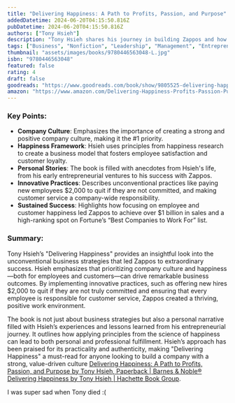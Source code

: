 ```yaml
---
title: "Delivering Happiness: A Path to Profits, Passion, and Purpose"
addedDatetime: 2024-06-20T04:15:50.816Z
pubDatetime: 2024-06-20T04:15:50.816Z
authors: ["Tony Hsieh"]
description: "Tony Hsieh shares his journey in building Zappos and how focusing on company culture and employee happiness led to enormous success."
tags: ["Business", "Nonfiction", "Leadership", "Management", "Entrepreneurship", "Self Help"]
thumbnail: "assets/images/books/9780446563048-L.jpg"
isbn: "9780446563048"
featured: false
rating: 4
draft: false 
goodreads: "https://www.goodreads.com/book/show/9805525-delivering-happiness"
amazon: "https://www.amazon.com/Delivering-Happiness-Profits-Passion-Purpose/dp/0446563048"
---
```


### Key Points:

- **Company Culture**: Emphasizes the importance of creating a strong and positive company culture, making it the #1 priority.
- **Happiness Framework**: Hsieh uses principles from happiness research to create a business model that fosters employee satisfaction and customer loyalty.
- **Personal Stories**: The book is filled with anecdotes from Hsieh's life, from his early entrepreneurial ventures to his success with Zappos.
- **Innovative Practices**: Describes unconventional practices like paying new employees $2,000 to quit if they are not committed, and making customer service a company-wide responsibility.
- **Sustained Success**: Highlights how focusing on employee and customer happiness led Zappos to achieve over $1 billion in sales and a high-ranking spot on Fortune’s “Best Companies to Work For” list.

### Summary:

Tony Hsieh’s "Delivering Happiness" provides an insightful look into the unconventional business strategies that led Zappos to extraordinary success. Hsieh emphasizes that prioritizing company culture and happiness—both for employees and customers—can drive remarkable business outcomes. By implementing innovative practices, such as offering new hires $2,000 to quit if they are not truly committed and ensuring that every employee is responsible for customer service, Zappos created a thriving, positive work environment.

The book is not just about business strategies but also a personal narrative filled with Hsieh’s experiences and lessons learned from his entrepreneurial journey. It outlines how applying principles from the science of happiness can lead to both personal and professional fulfillment. Hsieh’s approach has been praised for its practicality and authenticity, making "Delivering Happiness" a must-read for anyone looking to build a company with a strong, value-driven culture [Delivering Happiness: A Path to Profits, Passion, and Purpose by Tony Hsieh, Paperback | Barnes & Noble®](https://www.barnesandnoble.com/w/delivering-happiness-tony-hsieh/1100830857) [Delivering Happiness by Tony Hsieh | Hachette Book Group](https://www.hachettebookgroup.com/titles/tony-hsieh/delivering-happiness/9780446563048/?lens=grand-central-publishing).

I was super sad when Tony died :( 